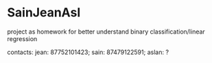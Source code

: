 # SainJeanAsl

project as homework for better understand binary classification/linear regression

contacts:
jean: 87752101423;
sain: 87479122591;
aslan: ?
